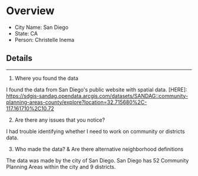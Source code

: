 # Overview

* City Name: San Diego
* State: CA
* Person: Christelle Inema

## Details

---

1. Where you found the data

I found the data from San Diego's public website with spatial data. [HERE]: https://sdgis-sandag.opendata.arcgis.com/datasets/SANDAG::community-planning-areas-county/explore?location=32.715680%2C-117.161710%2C10.72

2. Are there any issues that you notice?

I had trouble identifying whether I need to work on community or districts data. 

3. Who made the data?  & Are there alternative neighborhood definitions 

The data was made by the city of San Diego. San Diego has 52 Community Planning Areas within the city and 9 districts. 